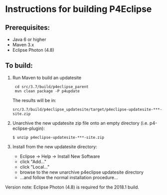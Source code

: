 # Instructions for building P4Eclipse

## Prerequisites:

* Java 6 or higher
* Maven 3.x
* Eclipse Photon (4.8)

To build:
---------

 1. Run Maven to build an updatesite

         cd src/3.7/build/p4eclipse_parent
         mvn clean package -P p4update

     The results will be in:

        src/3.7/build/p4eclipse_updatesite/target/p4eclipse-updatesite-***-site.zip

 3. Unarchive the new updatesite zip file onto an empty directory (i.e. p4-eclipse-plugin):

        $ unzip p4eclipse-updatesite-***-site.zip

 4. Install from the new updatesite directory:

    * Eclipse -> Help -> Install New Software
    * click "Add..."
    * click "Local..."
    * browse to the new unarchive p4eclipse updatesite directory
    * ...and follow the normal installation procedure...

Version note: Eclipse Photon (4.8) is required for the 2018.1 build.

